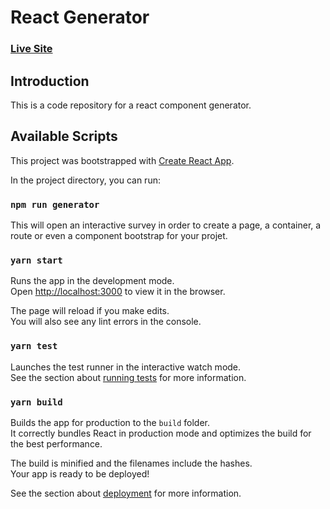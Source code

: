# React Generator

### [Live Site](#)


## Introduction
This is a code repository for a react component generator. 

## Available Scripts

This project was bootstrapped with [Create React App](https://github.com/facebook/create-react-app).

In the project directory, you can run:

### `npm run generator`
This will open an interactive survey in order to create a page, a container, a route or even a component bootstrap for your projet. 

### `yarn start`

Runs the app in the development mode.\
Open [http://localhost:3000](http://localhost:3000) to view it in the browser.

The page will reload if you make edits.\
You will also see any lint errors in the console.

### `yarn test`

Launches the test runner in the interactive watch mode.\
See the section about [running tests](https://facebook.github.io/create-react-app/docs/running-tests) for more information.

### `yarn build`

Builds the app for production to the `build` folder.\
It correctly bundles React in production mode and optimizes the build for the best performance.

The build is minified and the filenames include the hashes.\
Your app is ready to be deployed!

See the section about [deployment](https://facebook.github.io/create-react-app/docs/deployment) for more information.